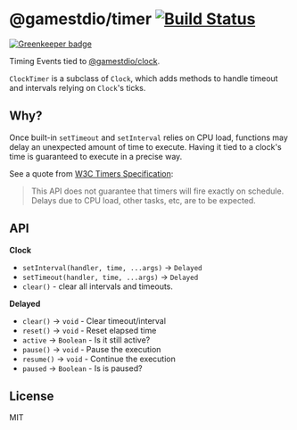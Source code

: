 # @gamestdio/timer [![Build Status](https://secure.travis-ci.org/gamestdio/timer.png?branch=master)](http://travis-ci.org/gamestdio/timer)

[![Greenkeeper badge](https://badges.greenkeeper.io/gamestdio/timer.svg)](https://greenkeeper.io/)

Timing Events tied to [@gamestdio/clock](https://github.com/gamestdio/clock).

`ClockTimer` is a subclass of `Clock`, which adds methods to handle timeout and
intervals relying on `Clock`'s ticks.

## Why?

Once built-in `setTimeout` and `setInterval` relies on CPU load, functions may
delay an unexpected amount of time to execute. Having it tied to a clock's time
is guaranteed to execute in a precise way.

See a quote from [W3C Timers Specification](http://www.w3.org/TR/2011/WD-html5-20110525/timers.html):

> This API does not guarantee that timers will fire exactly on schedule.  Delays
> due to CPU load, other tasks, etc, are to be expected.

## API

**Clock**

- `setInterval(handler, time, ...args)` -> `Delayed`
- `setTimeout(handler, time, ...args)` -> `Delayed`
- `clear()` - clear all intervals and timeouts.

**Delayed**

- `clear()` -> `void` - Clear timeout/interval
- `reset()` -> `void` - Reset elapsed time
- `active` -> `Boolean` - Is it still active?
- `pause()` -> `void` - Pause the execution
- `resume()` -> `void` - Continue the execution
- `paused` -> `Boolean` - Is is paused?

## License

MIT
